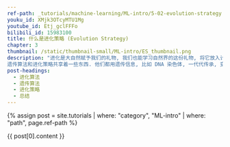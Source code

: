 ```yaml
---
ref-path: _tutorials/machine-learning/ML-intro/5-02-evolution-strategy.md
youku_id: XMjk3OTcyMTU1Mg
youtube_id: Etj_gclFFFo
bilibili_id: 15983100
title: 什么是进化策略 (Evolution Strategy)
chapter: 3
thumbnail: /static/thumbnail-small/ML-intro/ES_thumbnail.png
description: "进化是大自然赋予我们的礼物, 我们也能学习自然界的这份礼物, 将它放入计算机, 让计算机也能用进化来解决问题. 我们接着上回提到的遗传算法, 来说一说另一种使用进化理论的优化模式-进化策略 (Evolution Strategy).
遗传算法和进化策略共享着一些东西. 他们都用遗传信息, 比如 DNA 染色体, 一代代传承, 变异. 来获取上一代没有的东西."
post-headings:
  - 进化算法
  - 遗传算法
  - 进化策略
  - 总结
---
```


{% assign post = site.tutorials | where: "category", "ML-intro" | where: "path", page.ref-path %}

{{ post[0].content }}